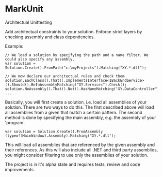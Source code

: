 # MarkUnit
Architectual Unittesting

Add architectual constraints to your solution. Enforce strict layers by checking assembly and class dependencies.

Example:


    // We load a solution by specifying the path and a name filter. We could also specify any assembly. 
    var solution = Solution.Create().FromPath("c:\myProjects").Matching("XY.*.dll"); 
    
    // We now declare our architectual rules and check them
    solution.EachClass().That().ImplementsInterface<IBackEndService>().Should().BeInAssemblyMatching("XY.Services").Check();
    solution.NoAssembly().That().Not().HasNameMatching("XY.DataController").Should().ReferenceAssembliesMatching("System.Data").Check();
    ...
    

Basically, you will first create a solution, i.e. load all assemblies of your solution. There are two ways to do this. 
The first described above will load all assemblies from a given that match a certain pattern.
The second method is done by specifying the main assembly, e.g. the assembly of your 'program'.

    var solution = Solution.Create().FromAssembly (typeof(MainWindow).Assembly).Matching("XY.*.dll");
	
This will load all assemblies that are referenced by the given assembly and their references. As this will also include all .NET and third party assemblies, you might consider filtering to use only the assemblies of your solution.

    
The project is in it's alpha state and requires tests, review and code improvements.
    

